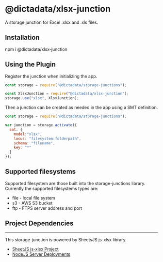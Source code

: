 # @dictadata/xlsx-junction

A storage junction for Excel .xlsx and .xls files.

## Installation

npm i @dictadata/xlsx-junction

## Using the Plugin

Register the junction when initializing the app.

```javascript
const storage = require("@dictadata/storage-junctions");

const XlsxJunction = require("@dictadata/xlsx-junction");
storage.use("xlsx", XlsxJunction);
```

Then a junction can be created as needed in the app using a SMT definition.

```javascript
const storage = require("@dictadata/storage-junctions");

var junction = storage.activate({
  smt: {
    model:"xlsx",
    locus: "filesystem:folderpath",
    schema: "filename",
    key: "*"
  }
});
```

## Supported filesystems

Supported filesystem are those built into the storage-junctions library.  Currently the supported filesystems types are:

- file - local file system
- s3 - AWS S3 bucket
- ftp - FTPS server address and port

## Project Dependencies
---

This storage-junction is powered by SheetsJS js-xlsx library.

* [SheetJS js-xlsx Project](https://github.com/SheetJS/sheetjs)
* [NodeJS Server Deployments](https://github.com/SheetJS/sheetjs/tree/548396f87db576bfe2b9d80724554e51211d44f9/demos/server)
